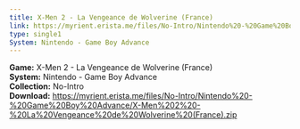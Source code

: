 ```yaml
---
title: X-Men 2 - La Vengeance de Wolverine (France)
link: https://myrient.erista.me/files/No-Intro/Nintendo%20-%20Game%20Boy%20Advance/X-Men%202%20-%20La%20Vengeance%20de%20Wolverine%20(France).zip
type: single1
System: Nintendo - Game Boy Advance
---
```

<b>Game:</b> X-Men 2 - La Vengeance de Wolverine (France)<br>
<b>System:</b> Nintendo - Game Boy Advance<br>
<b>Collection:</b> No-Intro<br>
<b>Download:</b> https://myrient.erista.me/files/No-Intro/Nintendo%20-%20Game%20Boy%20Advance/X-Men%202%20-%20La%20Vengeance%20de%20Wolverine%20(France).zip